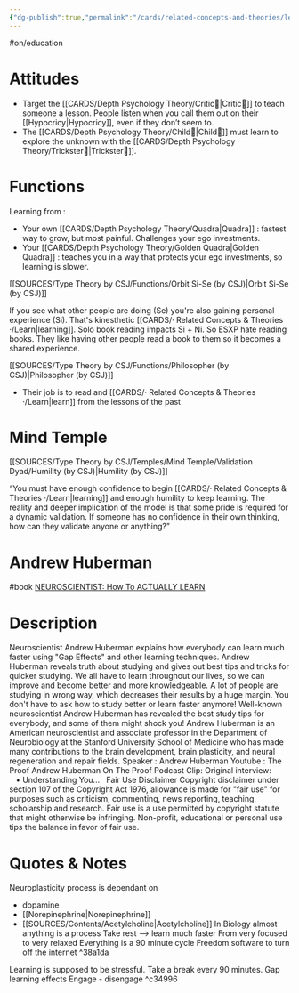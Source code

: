 ```yaml
---
{"dg-publish":true,"permalink":"/cards/related-concepts-and-theories/learn/","created":"2023-04-29T20:11:21.421+02:00","updated":"2023-04-30T11:39:29.914+02:00"}
---
```


#on/education 

# Attitudes 
- Target the [[CARDS/Depth Psychology Theory/Critic🤔\|Critic🤔]] to teach someone a lesson. People listen when you call them out on their [[Hypocricy\|Hypocricy]], even if they don’t seem to.  
- The [[CARDS/Depth Psychology Theory/Child👼\|Child👼]] must learn to explore the unknown with the [[CARDS/Depth Psychology Theory/Trickster🤡\|Trickster🤡]]. 

# Functions 

Learning from : 
- Your own [[CARDS/Depth Psychology Theory/Quadra\|Quadra]] : fastest way to grow, but most painful. Challenges your ego investments. 
- Your [[CARDS/Depth Psychology Theory/Golden Quadra\|Golden Quadra]] : teaches you in a way that protects your ego investments, so learning is slower. 

[[SOURCES/Type Theory by CSJ/Functions/Orbit Si-Se (by CSJ)\|Orbit Si-Se (by CSJ)]]
<div class="transclusion internal-embed is-loaded"><div class="markdown-embed">



If you see what other people are doing (Se) you're also gaining personal experience (Si). 
That's kinesthetic [[CARDS/· Related Concepts & Theories ·/Learn\|learning]]. 
Solo book reading impacts Si + Ni. So ESXP hate reading books. They like having other people read a book to them so it becomes a shared experience.  

</div></div>

[[SOURCES/Type Theory by CSJ/Functions/Philosopher (by CSJ)\|Philosopher (by CSJ)]]
<div class="transclusion internal-embed is-loaded"><div class="markdown-embed">



- Their job is to read and [[CARDS/· Related Concepts & Theories ·/Learn\|learn]] from the lessons of the past 

</div></div>


# Mind Temple 
[[SOURCES/Type Theory by CSJ/Temples/Mind Temple/Validation Dyad/Humility (by CSJ)\|Humility (by CSJ)]] 
<div class="transclusion internal-embed is-loaded"><div class="markdown-embed">



“You must have enough confidence to begin [[CARDS/· Related Concepts & Theories ·/Learn\|learning]] and enough humility to keep learning. The reality and deeper implication of the model is that some pride is required for a dynamic validation. If someone has no confidence in their own thinking, how can they validate anyone or anything?” 

</div></div>

# Andrew Huberman 


<div class="transclusion internal-embed is-loaded"><div class="markdown-embed">




#book 
[NEUROSCIENTIST: How To ACTUALLY LEARN](https://www.youtube.com/watch?v=sW0iNSrmcDQ) 
    

# Description
Neuroscientist Andrew Huberman explains how everybody can learn much faster using "Gap Effects" and other learning techniques. Andrew Huberman reveals truth about studying and gives out best tips and tricks for quicker studying. We all have to learn throughout our lives, so we can improve and become better and more knowledgeable. A lot of people are studying in wrong way, which decreases their results by a huge margin. You don't have to ask how to study better or learn faster anymore! Well-known neuroscientist Andrew Huberman has revealed the best study tips for everybody, and some of them might shock you! Andrew Huberman is an American neuroscientist and associate professor in the Department of Neurobiology at the Stanford University School of Medicine who has made many contributions to the brain development, brain plasticity, and neural regeneration and repair fields. Speaker : Andrew Huberman Youtube : The Proof Andrew Huberman On The Proof Podcast Clip: Original interview:    • Understanding You...   Fair Use Disclaimer Copyright disclaimer under section 107 of the Copyright Act 1976, allowance is made for "fair use" for purposes such as criticism, commenting, news reporting, teaching, scholarship and research. Fair use is a use permitted by copyright statute that might otherwise be infringing. Non-profit, educational or personal use tips the balance in favor of fair use.

# Quotes & Notes
Neuroplasticity process is dependant on 
- dopamine
- [[Norepinephrine\|Norepinephrine]]
- [[SOURCES/Contents/Acetylcholine\|Acetylcholine]] 
In Biology almost anything is a process
Take rest --> learn much faster
From very focused to very relaxed
Everything is a 90 minute cycle
Freedom software to turn off the internet ^38a1da

Learning is supposed to be stressful. 
Take a break every 90 minutes. 
Gap learning effects
Engage - disengage ^c34996

</div></div>




<script src="https://utteranc.es/client.js"  
        repo="Heart4sides/Comment_Section"
        issue-term="pathname"
        theme="github-dark-orange"
        crossorigin="anonymous"
        async> 
</script>
